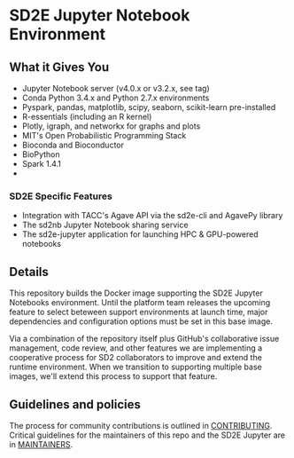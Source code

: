 # SD2E Jupyter Notebook Environment

## What it Gives You

* Jupyter Notebook server (v4.0.x or v3.2.x, see tag)
* Conda Python 3.4.x and Python 2.7.x environments
* Pyspark, pandas, matplotlib, scipy, seaborn, scikit-learn pre-installed
* R-essentials (including an R kernel)
* Plotly, igraph, and networkx for graphs and plots
* MIT's Open Probabilistic Programming Stack
* Bioconda and Bioconductor
* BioPython
* Spark 1.4.1
* 

### SD2E Specific Features

* Integration with TACC's Agave API via the sd2e-cli and AgavePy library
* The sd2nb Jupyter Notebook sharing service
* The sd2e-jupyter application for launching HPC & GPU-powered notebooks

## Details

This repository builds the Docker image supporting the SD2E Jupyter Notebooks environment. Until the platform team releases the upcoming feature to select beteween support environments at launch time, major dependencies and configuration options must be set in this base image. 

Via a combination of the repository itself plus GitHub's collaborative issue management, code review, and other features we are implementing a cooperative process for SD2 collaborators to improve and extend the runtime environment. When we transition to supporting multiple base images, we'll extend this process to support that feature.

## Guidelines and policies

The process for community contributions is outlined in [CONTRIBUTING](./CONTRIBUTING.md). Critical guidelines for the maintainers of this repo and the SD2E Jupyter are in [MAINTAINERS](./MAINTAINERS.md). 

